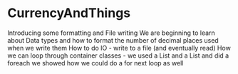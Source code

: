 # CurrencyAndThings
Introducing some formatting and File writing
We are beginning to learn about
Data types and how to format the number of decimal places used when we write them
How to do IO - write to a file (and eventually read)
How we can loop through container classes - we used a List<string> and a List<float> and did a foreach
we showed how we could do a for next loop as well

